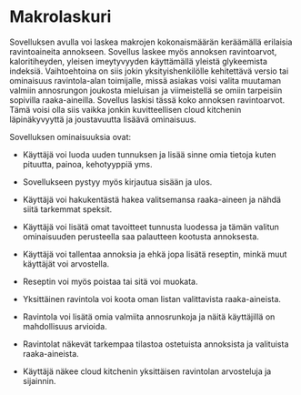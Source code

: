 # Makrolaskuri
Sovelluksen avulla voi laskea makrojen kokonaismäärän keräämällä erilaisia ravintoaineita annokseen. Sovellus laskee myös annoksen ravintoarvot, kaloritiheyden, yleisen imeytyvyyden käyttämällä yleistä glykeemista indeksiä. Vaihtoehtoina on siis jokin yksityishenkilölle kehitettävä versio tai ominaisuus ravintola-alan toimijalle, missä asiakas voisi valita muutaman valmiin annosrungon joukosta mieluisan ja viimeistellä se omiin tarpeisiin sopivilla raaka-aineilla. Sovellus laskisi tässä koko annoksen ravintoarvot. Tämä voisi olla siis vaikka jonkin kuvitteellisen cloud kitchenin läpinäkyvyyttä ja joustavuutta lisäävä ominaisuus.

Sovelluksen ominaisuuksia ovat:

- Käyttäjä voi luoda uuden tunnuksen ja lisää sinne omia tietoja kuten pituutta, painoa, kehotyyppiä yms. 
- Sovellukseen pystyy myös kirjautua sisään ja ulos.
- Käyttäjä voi hakukentästä hakea valitsemansa raaka-aineen ja nähdä siitä tarkemmat speksit.
- Käyttäjä voi lisätä omat tavoitteet tunnusta luodessa ja tämän valitun ominaisuuden perusteella saa palautteen kootusta annoksesta.
- Käyttäjä voi tallentaa annoksia ja ehkä jopa lisätä reseptin, minkä muut käyttäjät voi arvostella. 
- Reseptin voi myös poistaa tai sitä voi muokata.

- Yksittäinen ravintola voi koota oman listan valittavista raaka-aineista.
- Ravintola voi lisätä omia valmiita annosrunkoja ja näitä käyttäjillä on mahdollisuus arvioida.
- Ravintolat näkevät tarkempaa tilastoa ostetuista annoksista ja valituista raaka-aineista.
- Käyttäjä näkee cloud kitchenin yksittäisen ravintolan arvosteluja ja sijainnin.
